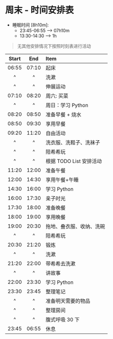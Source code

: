 # 周末 - 时间安排表

- 睡眠时间 [8h10m]:
  - 23:45-06:55 --> 07h10m
  - 13:30-14:30 --> 1h

> 无其他安排情况下按照时刻表进行活动

| Start |  End  | Item                     |
| :---: | :---: | :----------------------- |
| 06:55 | 07:10 | 起床                     |
|   ^   |   ^   | 洗漱                     |
|   ^   |   ^   | 伸展运动                 |
| 07:10 | 08:20 | 周六: 买菜               |
|   ^   |   ^   | 周日：学习 Python        |
| 08:20 | 08:50 | 准备早餐 + 烧水          |
| 08:50 | 09:30 | 享用早餐                 |
| 09:20 | 11:20 | 自由活动                 |
|   ^   |   ^   | 洗衣服、洗鞋子、洗袜子   |
|   ^   |   ^   | 陪希希玩                 |
|   ^   |   ^   | 根据 TODO List 安排活动  |
| 11:20 | 12:00 | 准备午餐                 |
| 12:00 | 14:30 | 享用午餐+午睡            |
| 14:30 | 16:00 | 学习 Python              |
| 16:00 | 17:30 | 亲子时光                 |
| 17:30 | 18:00 | 准备晚餐                 |
| 18:00 | 19:00 | 享用晚餐                 |
| 19:00 | 20:30 | 拖地、叠衣服、收纳、洗碗 |
|   ^   |   ^   | 陪希希玩                 |
| 20:30 | 21:20 | 锻炼                     |
|   ^   |   ^   | 洗漱                     |
| 21:20 | 22:00 | 带希希去洗漱             |
|   ^   |   ^   | 讲故事                   |
| 22:00 | 23:30 | 学习 Python              |
| 23:30 | 23:45 | 整理笔记                 |
|   ^   |   ^   | 准备明天需要的物品       |
|   ^   |   ^   | 整理房间                 |
|   ^   |   ^   | 腹式呼吸 30 下           |
| 23:45 | 06:55 | 休息                     |
